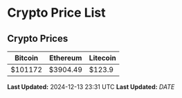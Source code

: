 # Crypto Price List

## Crypto Prices
| Bitcoin | Ethereum | Litecoin |
| ------- | -------- | -------- |
| $101172 | $3904.49 | $123.9 |
**Last Updated:** 2024-12-13 23:31 UTC
**Last Updated:** $DATE$
